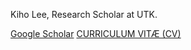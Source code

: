 Kiho Lee, Research Scholar at UTK.

[Google Scholar](https://scholar.google.co.kr/citations?user=MOTHTpcAAAAJ&hl=en)
[CURRICULUM VITÆ (CV)](https://github.com/0xk1h0/CV/blob/main/KihoLee_CV.pdf)
